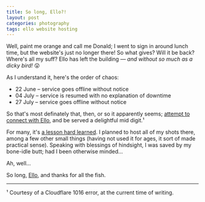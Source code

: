 ```yaml
---
title: So long, Ello?!
layout: post
categories: photography
tags: ello website hosting
---
```


Well, paint me orange and call me Donald; I went to sign in around lunch time, but the website's just no longer there! So what gives? Will it be back? Where's all my suff? Ello has left the building — _and without so much as a dicky bird!_ 😲 

As I understand it, here's the order of chaos:

- 22 June – service goes offline without notice
- 04 July – service is resumed with no explanation of downtime
- 27 July – service goes offline without notice

So that's most definately that, then, or so it apparently seems; [attempt to connect with Ello](https://www.ello.co), and be served a delightful mid digit.¹

For many, it's [a lesson hard learned](https://danthornton.net/2023/06/is-it-goodbye-to-ello-another-niche-network-gone/#comment-34580). I planned to host all of my shots there, among a few other small things (having not used it for ages, it sort of made practical sense). Speaking with blessings of hindsight, I was saved by my bone-idle butt; had I been otherwise minded...

Ah, well... 

So long, [Ello](https://en.m.wikipedia.org/wiki/Ello_(social_network)), and thanks for all the fish.

<hr>

¹ Courtesy of a Cloudflare 1016 error, at the current time of writing.


